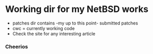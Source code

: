 # Working dir for my NetBSD works

* patches dir contains -my up to this point- submitted patches
* cwc = currently working code
* Check the site for any interesting article  


### Cheerios
